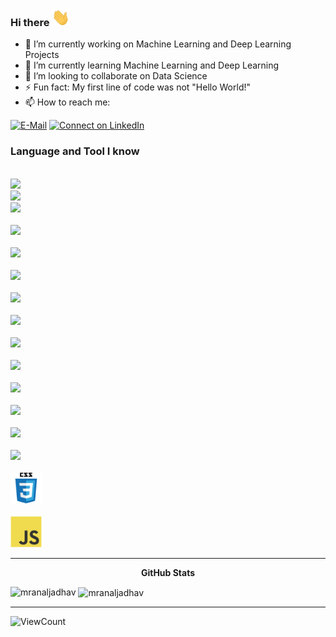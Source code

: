 ### Hi there <img src="https://github.com/ankitwarbhe/ankitwarbhe/blob/master/Hi.gif" width="29px">

- 🔭 I’m currently working on  Machine Learning and Deep Learning Projects
- 🌱 I’m currently learning Machine Learning and Deep Learning 
- 👯 I’m looking to collaborate on Data Science 
- ⚡ Fun fact: My first line of code was not "Hello World!"
- 📫 How to reach me: 

[![E-Mail](https://img.shields.io/badge/--email?label=E-mail&logo=Gmail&style=social)](mailto:mranaljadhav@gmail.com) [![Connect on LinkedIn](https://img.shields.io/badge/--linkedin?label=LinkedIn&logo=LinkedIn&style=social)](https://in.linkedin.com/in/mranal-jadhav-728ab9aa)

  
### Language and Tool I know 

<code> <img height="50" src="https://github.com/uannabi/-/blob/master/resource/python-icon.svg"> </code>
<img height="50" src="https://github.com/uannabi/-/blob/master/resource/dj.svg"> </code>
<code> <img height="50" src="https://upload.wikimedia.org/wikipedia/commons/thumb/e/ed/Pandas_logo.svg/768px-Pandas_logo.svg.png"> </code>
<code> <img height="50" src="https://www.vectorlogo.zone/logos/numpy/numpy-ar21.svg"> </code>
<code> <img height="50" src="https://raw.githubusercontent.com/valohai/ml-logos/master/scipy.svg"> </code>
<code> <img height="50" src="https://www.vectorlogo.zone/logos/tensorflow/tensorflow-ar21.svg"> </code>
<code> <img height="50" src="https://upload.wikimedia.org/wikipedia/commons/7/7e/Spyder_logo.svg"> </code>
<code> <img height="50" src="https://www.vectorlogo.zone/logos/heroku/heroku-ar21.svg"> </code>
<code> <img height="50" src="https://www.vectorlogo.zone/logos/jupyter/jupyter-ar21.svg"> </code>
<code> <img height="50" src="https://github.com/uannabi/-/blob/master/resource/other/mongodb-ar21.svg"> </code>
<code> <img height="50" src="https://github.com/uannabi/-/blob/master/resource/other/sqlite-ar21.svg"> </code>
<code> <img height="50" src="https://github.com/uannabi/-/blob/master/resource/other/mysql-ar21.svg"> </code>
<code> <img height="50" src="https://github.com/uannabi/-/blob/master/resource/other/postgresql-ar21.svg"> </code>
<code> <img height="50" src="https://www.vectorlogo.zone/logos/w3_html5/w3_html5-ar21.svg"> </code>
 <code> <img height="50" src="https://raw.githubusercontent.com/devicons/devicon/master/icons/css3/css3-original-wordmark.svg"> </code>
<code> <img height="50" src="https://raw.githubusercontent.com/devicons/devicon/master/icons/javascript/javascript-original.svg"> </code>

<hr>
<p align="center">
<b>GitHub Stats</b>
<p><img align="left" src="https://github-readme-stats.vercel.app/api/top-langs?username=mranaljadhav&show_icons=true&locale=en&layout=compact" alt="mranaljadhav" /></p>

<p>&nbsp;<img align="center" src="https://github-readme-stats.vercel.app/api?username=mranaljadhav&show_icons=true&locale=en" alt="mranaljadhav" width="410" /></p>
<hr>

![ViewCount](https://views.whatilearened.today/views/github/coderjojo/views.svg)

